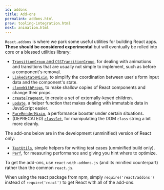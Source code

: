 ```yaml
---
id: addons
title: Add-ons
permalink: addons.html
prev: tooling-integration.html
next: animation.html
---
```


`React.addons` is where we park some useful utilities for building React apps. **These should be considered experimental** but will eventually be rolled into core or a blessed utilities library:

- [`TransitionGroup` and `CSSTransitionGroup`](animation.html), for dealing with animations and transitions that are usually not simple to implement, such as before a component's removal.
- [`LinkedStateMixin`](two-way-binding-helpers.html), to simplify the coordination between user's form input data and the component's state.
- [`cloneWithProps`](clone-with-props.html), to make shallow copies of React components and change their props.
- [`createFragment`](create-fragment.html), to create a set of externally-keyed children.
- [`update`](update.html), a helper function that makes dealing with immutable data in JavaScript easier.
- [`PureRenderMixin`](pure-render-mixin.html), a performance booster under certain situations.
- (DEPRECATED) [`classSet`](class-name-manipulation.html), for manipulating the DOM `class` string a bit more cleanly.

The add-ons below are in the development (unminified) version of React only:

- [`TestUtils`](test-utils.html), simple helpers for writing test cases (unminified build only).
- [`Perf`](perf.html), for measuring performance and giving you hint where to optimize.

To get the add-ons, use `react-with-addons.js` (and its minified counterpart) rather than the common `react.js`.

When using the react package from npm, simply `require('react/addons')` instead of `require('react')` to get React with all of the add-ons.
